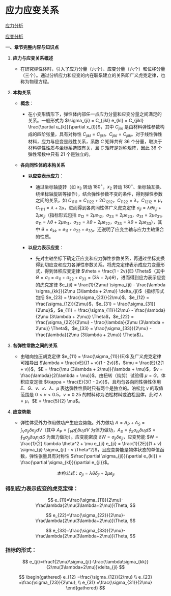 # 应力应变关系

[应力分析](应力分析.md)

[应变分析](应变分析.md)

**一、章节完整内容与知识点**

1. **应力与应变关系概述**

    * 在研究弹性体时，引入了应力分量（六个）、应变分量（六个）和位移分量（三个）。通过分析应力和应变的内在联系建立的关系即广义虎克定律，也称为物理方程。
2. **本构关系**

    * **概念**：

      * 在小变形情形下，弹性体内部任一点应力分量和应变分量之间满足的关系。一般形式为 $\sigma_{ji} = C_{jikl} e_{kl} = C_{jikl} \frac{\partial u_{k}}{\partial x_{l}}$，其中 $C_{jikl}$ 是由材料弹性参数构成的四阶张量，具有对称性 $C_{jikl} = C_{ijkl}$，$C_{jikl} = C_{jilk}$。对于线性弹性材料，应力与应变是线性关系，系数 $C$ 矩阵共有 $36$ 个分量，取决于材料弹性性质与坐标系选取有关，且 $C$ 矩阵是对称矩阵，因此 $36$ 个弹性常数中只有 $21$ 个是独立的。
    * **各向同性体的本构关系**

      * **以应变表示应力**：

        * 通过坐标轴旋转（如 $x_3$ 转动 $180^\circ$，$x_2$ 转动 $180^\circ$、坐标轴互换、绕坐标轴旋转等操作），结合弹性参数不变的条件，得到弹性参数之间的关系，如 $C_{1111} = C_{1122} + 2C_{1212}$，$C_{1122} = \lambda$，$C_{1212} = \mu$，$C_{1111} = \lambda + 2\mu$，进而得到各向同性体广义虎克定律 $\sigma_{ji} = \lambda \theta \delta_{ji} + 2\mu e_{ji}$（指标形式包括 $\sigma_{12} = 2\mu e_{12}$，$\sigma_{23} = 2\mu e_{23}$，$\sigma_{31} = 2\mu e_{31}$，$\sigma_{11} = \lambda \theta + 2\mu e_{11}$，$\sigma_{22} = \lambda \theta + 2\mu e_{22}$，$\sigma_{33} = \lambda \theta + 2\mu e_{33}$），其中 $\theta = e_{kk} = e_{11} + e_{22} + e_{33}$。还说明了应变主轴与应力主轴重合的性质。
      * **以应力表示应变**：

        * 先对主轴坐标下确定正应变和应力弹性参数关系，再通过坐标变换得到切应变和应力各弹性参数关系。将虎克定律表示成应力变量形式，得到体积应变定律 $\theta = \frac{1 - 2v}{E} \Theta$（其中 $\Theta = \sigma_{ii} = \sigma_{11} + \sigma_{22} + \sigma_{33} = (3\lambda + 2\mu) \theta$），进而得到应力表示应变的虎克定律 $e_{ji} = \frac{1}{2\mu} \sigma_{ji} - \frac{\lambda \sigma_{kk}}{2\mu (3\lambda + 2\mu)} \delta_{ji}$（指标形式包括 $e_{23} = \frac{\sigma_{23}}{2\mu}$，$e_{12} = \frac{\sigma_{12}}{2\mu}$，$e_{31} = \frac{\sigma_{31}}{2\mu}$，$e_{11} = \frac{\sigma_{11}}{2\mu} - \frac{\lambda}{2\mu (3\lambda + 2\mu)} \Theta$，$e_{22} = \frac{\sigma_{22}}{2\mu} - \frac{\lambda}{2\mu (3\lambda + 2\mu)} \Theta$，$e_{33} = \frac{\sigma_{33}}{2\mu} - \frac{\lambda}{2\mu (3\lambda + 2\mu)} \Theta$）。
3. **各弹性常数之间的关系**

    * 由轴向拉压胡克定律 $e_{11} = \frac{\sigma_{11}}{E}$ 及广义虎克定律可推导出 $\lambda = \frac{vE}{(1 + v)(1 - 2v)}$，$\mu = \frac{E}{2(1 + v)}$，$E = \frac{\mu (3\lambda + 2\mu)}{\lambda + \mu}$，$v = \frac{\lambda}{2(\lambda + \mu)}$。由扭转（纯剪）试验得 $\mu = G$。体积应变定律 $\kappa = \frac{E}{3(1 - 2v)}$，且均匀各向同性弹性体用 $E$、$G$、$v$、$\kappa$、$\lambda$、$\mu$ 表达弹性性质时只有两个是独立的。泊松比 $v$ 的取值范围是 $0 < v < 0.5$，$v = 0.25$ 的材料称为泊松材料或泊松固体，此时 $\lambda = \mu$，$E = \frac{5}{2} \mu$。
4. **应变势能**

    * 弹性体受外力作用做功产生应变势能。外力做功 $A = A_{P} + A_{S} = \int_{V} \sigma_{ji} \delta e_{ji} dV$（其中 $A_{P} = \int_{V} \rho f_{i} \delta u_{i} dV$ 为体力做功，$A_{S} = \oint_{S} \sigma_{ni} \delta u_{i} dS = \oint_{S} \sigma_{ji} \delta u_{i} n_{j} dS$ 为面力做功）。应变能密度 $\delta W = \sigma_{ji} \delta e_{ji}$，应变势能 $W = \frac{1}{2} \lambda \theta^2 + \mu e_{ji} e_{ji} = \frac{1}{2E}[(1 + v) \sigma_{ji} \sigma_{ji} - v \Theta^2]$，且应变势能是物体状态的单值函数，弹性张量具有对称性 $\frac{\partial \sigma_{ji}}{\partial e_{kl}} = \frac{\partial \sigma_{kl}}{\partial e_{ji}}$。

$$
本构公式：\sigma_{ji}=\lambda\theta\delta_{ji}+2\mu e_{ji}
$$

### 得到应力表示应变的虎克定律：

$$
e_{11}=\frac{\sigma_{11}}{2\mu}-\frac\lambda{2\mu(3\lambda+2\mu)}\Theta,
$$

$$
e_{22}=\frac{\sigma_{22}}{2\mu}-\frac\lambda{2\mu(3\lambda+2\mu)}\Theta,
$$

$$
e_{33}=\frac{\sigma_{33}}{2\mu}-\frac\lambda{2\mu(3\lambda+2\mu)}\Theta,
$$

### 指标的形式：

$$
e_{ji}=\frac1{2\mu}\sigma_{ji}-\frac{\lambda\sigma_{kk}}{2\mu(3\lambda+2\mu)}\delta_{ji}
$$

$$
\begin{gathered}
e_{12} =\frac{\sigma_{12}}{2\mu} \\
e_{23} =\frac{\sigma_{23}}{2\mu}, \\
e_{31} =\frac{\sigma_{31}}{2\mu} 
\end{gathered}
$$
